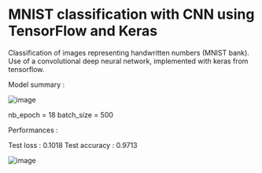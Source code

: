 # MNIST classification with CNN using TensorFlow and Keras

Classification of images representing handwritten numbers (MNIST bank). 
Use of a convolutional deep neural network, implemented with keras from tensorflow.


Model summary :

![image](https://user-images.githubusercontent.com/80787460/156605578-5c1e9b54-f0f8-4ea5-82a3-5b16ce8120cb.png)

nb_epoch = 18
batch_size = 500

Performances :

Test loss     : 0.1018
Test accuracy : 0.9713

![image](https://user-images.githubusercontent.com/80787460/156606326-88edc5e7-5256-4529-82a6-0d773d65cac9.png)
